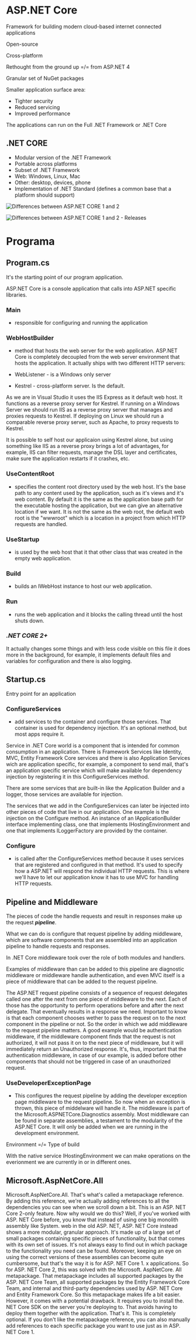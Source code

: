# ASP.NET Core

Framework for building modern cloud-based internet connected applications

Open-source

Cross-platform

Rethought from the ground up =/= from ASP.NET 4

Granular set of NuGet packages

Smaller application surface area:

- Tighter security
- Reduced servicing
- Improved performance

The applications can run on the Full .NET Framework or .NET Core

## .NET CORE

- Modular version of the .NET Framework
- Portable across platforms
- Subset of .NET Framework
- Web: Windows, Linux, Mac
- Other: desktop, devices, phone
- Implementation of .NET Standard (defines a common base that a platform should support)

![Differences between ASP.NET CORE 1 and 2](https://github.com/andreborgesdev/Thesis-Notes/blob/master/Images/Differences_ASP.NET_CORE_1_&_2.png?raw=true)

![Differences between ASP.NET CORE 1 and 2 - Releases](https://github.com/andreborgesdev/Thesis-Notes/blob/master/Images/Differences_ASP.NET_CORE_1_&_2_Releases.png?raw=true)

# Programa

## Program.cs

It's the starting point of our program application.

ASP.NET Core is a console application that calls into ASP.NET specific libraries.

### Main

- responsible for configuring and running the application

### WebHostBuilder

- method that hosts the web server for the web application. ASP.NET Core is completely decoupled from the web server environment that hosts the application. It actually ships with two different HTTP servers:

- WebListener - is a Windows only server
- Kestrel - cross-platform server. Is the default.

As we are in Visual Studio it uses the IIS Express as it default web host. It functions as a reverse proxy server for Kestrel. If running on a Windows Server we should run IIS as a reverse proxy server that manages and proxies requests to Kestrel. If deploying on Linux we should run a comparable reverse proxy server, such as Apache, to proxy requests to Kestrel.

It is possible to self host our applicaion using Kestrel alone, but using something like IIS as a reverse proxy brings a lot of advantages, for example, IIS can filter requests, manage the DSL layer and certificates, make sure the application restarts if it crashes, etc.

### UseContentRoot

- specifies the content root directory used by the web host. It's the base path to any content used by the application, such as it's views and it's web content. By default it is the same as the application base path for the executable hosting the application, but we can give an alternative location if we want. It is not the same as the web root, the default web root is the "wwwroot" which is a location in a project from which HTTP requests are handled.

### UseStartup

- is used by the web host that it that other class that was created in the empty web application.

### Build

- builds an IWebHost instance to host our web application.

### Run

- runs the web application and it blocks the calling thread until the host shuts down.

### ___.NET CORE 2+___

It actually changes some things and with less code visible on this file it does more in the background, for example, it implements default files and variables for configuration and there is also logging.

## Startup.cs

Entry point for an application

### ConfigureServices

- add services to the container and configure those services. That container is used for dependency injection. It's an optional method, but most apps require it.

Service in .NET Core world is a component that is intended for common consumption in an application. There is Framework Services like Identity, MVC, Entity Framework Core services and there is also Application Services wich are application specific, for example, a component to send mail, that's an application specific service which will make available for dependency injection by registering it in this ConfigureServices method.

There are some services that are built-in like the Application Builder and a logger, those services are available for injection.

The services that we add in the ConfigureServices can later be injected into other pieces of code that live in our application. One example is the injection on the Configure method. An instance of an IApplicationBuilder interface implementing class, one that implements IHostingEnvironment and one that implements ILoggerFactory are provided by the container.

### Configure

- is called after the ConfigureServices method because it uses services that are registered and configured in that method. It's used to specify how a ASP.NET will respond the individual HTTP requests. This is where we'll have to let our application know it has to use MVC for handling HTTP requests.

## Pipeline and Middleware

The pieces of code the handle requests and result in responses make up the request ___pipeline___.

What we can do is configure that request pipeline by adding middleware, which are software components that are assembled into an application pipeline to handle requests and responses.

In .NET Core middleware took over the role of both modules and handlers.

Examples of middleware than can be added to this pipeline are diagnostic middleware or middleware handle authentication, and even MVC itself is a piece of middleware that can be added to the request pipeline.

The ASP.NET request pipeline consists of a sequence of request delegates called one after the next from one piece of middleware to the next. Each of those has the opportunity to perform operations before and after the next delegate. That eventually results in a response we need. Important to know is that each component chooses wether to pass the request on to the next component in the pipeline or not. So the order in which we add middleware to the request pipeline matters. A good example would be authentication middleware, if the middleware component finds that the request is not authorized, it will not pass it on to the next piece of middleware, but it will immediately return an Unauthorized response. It's, thus, important that the authentication middleware, in case of our example, is added before other components that should not be triggered in case of an unauthorized request.

### UseDeveloperExceptionPage

- This configures the request pipeline by adding the developer exception page middleware to the request pipeline. So now when an exception is thrown, this piece of middelware will handle it. The middleware is part of the Microsoft.ASPNETCore.Diagnostics assembly. Most middleware can be found in separate assemblies, a testament to the modularity of the ASP.NET Core. It will only be added when we are running in the development environment.

Environment =/= Type of build

With the native service IHostingEnvironment we can make operations on the everionment we are currently in or in different ones.

## Microsoft.AspNetCore.All

Microsoft.AspNetCore.All. That's what's called a metapackage reference. By adding this reference, we're actually adding references to all the dependencies you can see when we scroll down a bit. This is an ASP. NET Core 2-only feature. Now why would we do this? Well, if you've worked with ASP. NET Core before, you know that instead of using one big monolith assembly like System. web in the old ASP. NET, ASP. NET Core instead shows a more modular, granular approach. It's made up of a large set of small packages containing specific pieces of functionality, but that comes with its own set of issues. It's not always easy to find out in which package to the functionality you need can be found. Moreover, keeping an eye on using the correct versions of these assemblies can become quite cumbersome, but that's the way it is for ASP. NET Core 1. x applications. So for ASP. NET Core 2, this was solved with the Microsoft. AspNetCore. All metapackage. That metapackage includes all supported packages by the ASP. NET Core Team, all supported packages by the Entity Framework Core Team, and internal and third-party dependencies used by ASP. NET Core and Entity Framework Core. So this metapackage makes life a bit easier. However, it comes with a potential drawback. It requires you to install the. NET Core SDK on the server you're deploying to. That avoids having to deploy them together with the application. That's it. This is completely optional. If you don't like the metapackage reference, you can also manually add references to each specific package you want to use just as in ASP. NET Core 1.
